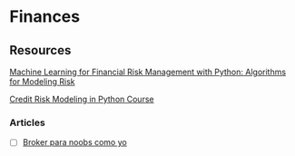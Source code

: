 # Finances

## Resources

[Machine Learning for Financial Risk Management with Python: Algorithms for Modeling Risk](https://www.amazon.com/Machine-Learning-Financial-Management-Python/dp/1492085251)

[Credit Risk Modeling in Python Course](https://www.datacamp.com/courses/credit-risk-modeling-in-python)

### Articles

* [ ] [Broker para noobs como yo](https://gioyik.com/p/broker-para-noobs-como-yo)

